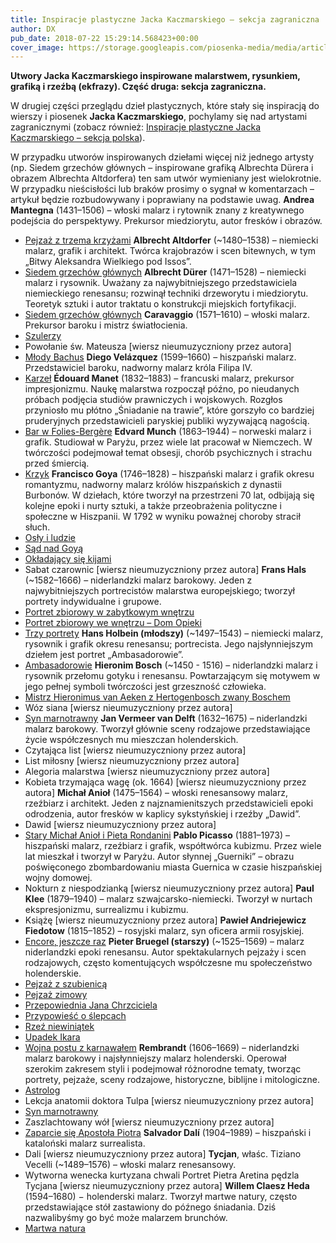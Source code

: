 ```yaml
---
title: Inspiracje plastyczne Jacka Kaczmarskiego – sekcja zagraniczna
author: DX
pub_date: 2018-07-22 15:29:14.568423+00:00
cover_image: https://storage.googleapis.com/piosenka-media/media/article_covers/carnival_and_lent.jpg
---
```


**Utwory Jacka Kaczmarskiego inspirowane malarstwem, rysunkiem, grafiką i rzeźbą \(ekfrazy\). Część druga: sekcja zagraniczna.**


W drugiej części przeglądu dzieł plastycznych, które stały się inspiracją do wierszy i piosenek **Jacka Kaczmarskiego**, pochylamy się nad artystami zagranicznymi \(zobacz również: [Inspiracje plastyczne Jacka Kaczmarskiego – sekcja polska](https://www.piosenkaztekstem.pl/artykuly/inspiracje\-plastyczne\-jacka\-kaczmarskiego\-sekcja\-polska/)\).

W przypadku utworów inspirowanych dziełami więcej niż jednego artysty \(np. Siedem grzechów głównych – inspirowane grafiką Albrechta Dürera i obrazem Albrechta Altdorfera\) ten sam utwór wymieniany jest wielokrotnie. W przypadku nieścisłości lub braków prosimy o sygnał w komentarzach – artykuł będzie rozbudowywany i poprawiany na podstawie uwag.
**Andrea Mantegna** \(1431–1506\) – włoski malarz i rytownik znany z kreatywnego podejścia do perspektywy. Prekursor miedziorytu, autor fresków i obrazów.
 - [Pejzaż z trzema krzyżami](https://www.piosenkaztekstem.pl/opracowanie/jacek\-kaczmarski\-pejzaz\-z\-trzema\-krzyzami/)
**Albrecht Altdorfer** \(~1480–1538\) – niemiecki malarz, grafik i architekt. Twórca krajobrazów i scen bitewnych, w tym „Bitwy Aleksandra Wielkiego pod Issos”.
 - [Siedem grzechów głównych](https://www.piosenkaztekstem.pl/opracowanie/jacek\-kaczmarski\-siedem\-grzechow\-glownych/)
**Albrecht Dürer** \(1471–1528\) – niemiecki malarz i rysownik. Uważany za najwybitniejszego przedstawiciela niemieckiego renesansu; rozwinął techniki drzeworytu i miedziorytu. Teoretyk sztuki i autor traktatu o konstrukcji miejskich fortyfikacji.
 - [Siedem grzechów głównych](https://www.piosenkaztekstem.pl/opracowanie/jacek\-kaczmarski\-siedem\-grzechow\-glownych/)
**Caravaggio** \(1571–1610\) – włoski malarz. Prekursor baroku i mistrz światłocienia.
 - [Szulerzy](https://www.piosenkaztekstem.pl/opracowanie/jacek\-kaczmarski\-szulerzy/)
 - Powołanie św. Mateusza \[wiersz nieumuzyczniony przez autora\]
 - [Młody Bachus](https://www.piosenkaztekstem.pl/opracowanie/jacek\-kaczmarski\-mlody\-bachus/)
**Diego Velázquez** \(1599–1660\) – hiszpański malarz. Przedstawiciel baroku, nadworny malarz króla Filipa IV. 
 - [Karzeł](https://www.piosenkaztekstem.pl/opracowanie/jacek\-kaczmarski\-karzel/)
**Édouard Manet** \(1832–1883\) – francuski malarz, prekursor impresjonizmu. Naukę malarstwa rozpoczął późno, po nieudanych próbach podjęcia studiów prawniczych i wojskowych. Rozgłos przyniosło mu płótno „Śniadanie na trawie”, które gorszyło co bardziej pruderyjnych przedstawicieli paryskiej publiki wyzywającą nagością.
 - [Bar w Folies\-Bergère](https://www.piosenkaztekstem.pl/opracowanie/jacek\-kaczmarski\-bar\-folies\-bergere/)
**Edvard Munch** \(1863–1944\) – norweski malarz i grafik. Studiował w Paryżu, przez wiele lat pracował w Niemczech. W twórczości podejmował temat obsesji, chorób psychicznych i strachu przed śmiercią.
 - [Krzyk](https://www.piosenkaztekstem.pl/opracowanie/jacek\-kaczmarski\-krzyk/)
**Francisco Goya** \(1746–1828\) – hiszpański malarz i grafik okresu romantyzmu, nadworny malarz królów hiszpańskich z dynastii Burbonów. W dziełach, które tworzył na przestrzeni 70 lat, odbijają się kolejne epoki i nurty sztuki, a także przeobrażenia polityczne i społeczne w Hiszpanii. W 1792 w wyniku poważnej choroby stracił słuch. 
 - [Osły i ludzie](https://www.piosenkaztekstem.pl/opracowanie/jacek\-kaczmarski\-osly\-i\-ludzie/)
 - [Sąd nad Goyą](https://www.piosenkaztekstem.pl/opracowanie/jacek\-kaczmarski\-sad\-nad\-goya/)
 - [Okładający się kijami](https://www.piosenkaztekstem.pl/opracowanie/jacek\-kaczmarski\-okladajacy\-sie\-kijami/)
 - Sabat czarownic \[wiersz nieumuzyczniony przez autora\]
**Frans Hals** \(~1582–1666\) – niderlandzki malarz barokowy. Jeden z najwybitniejszych portrecistów malarstwa europejskiego; tworzył portrety indywidualne i grupowe.
 - [Portret zbiorowy w zabytkowym wnętrzu](https://www.piosenkaztekstem.pl/opracowanie/jacek\-kaczmarski\-portret\-zbiorowy\-w\-zabytkowym\-wnetrzu/)
 - [Portret zbiorowy we wnętrzu – Dom Opieki](https://www.piosenkaztekstem.pl/opracowanie/jacek\-kaczmarski\-portret\-zbiorowy\-we\-wnetrzu\-dom\-opieki/)
 - [Trzy portrety](https://www.piosenkaztekstem.pl/opracowanie/jacek\-kaczmarski\-trzy\-portrety/)
**Hans Holbein \(młodszy\)** \(~1497–1543\) – niemiecki malarz, rysownik i grafik okresu renesansu; portrecista. Jego najsłynniejszym dziełem jest portret „Ambasadorowie”.
 - [Ambasadorowie](https://www.piosenkaztekstem.pl/opracowanie/jacek\-kaczmarski\-ambasadorowie/)
**Hieronim Bosch** \(~1450 \- 1516\) – niderlandzki malarz i rysownik przełomu gotyku i renesansu. Powtarzającym się motywem w jego pełnej symboli twórczości jest grzeszność człowieka.
 - [Mistrz Hieronimus van Aeken z Hertogenbosch zwany Boschem](https://www.piosenkaztekstem.pl/opracowanie/jacek\-kaczmarski\-mistrz\-hieronimus\-van\-aeken\-z\-hertogenbosch\-zwany\-boschem/)
 - Wóz siana \[wiersz nieumuzyczniony przez autora\]
 - [Syn marnotrawny](https://www.piosenkaztekstem.pl/opracowanie/jacek\-kaczmarski\-syn\-marnotrawny/)
**Jan Vermeer van Delft** \(1632–1675\) – niderlandzki malarz barokowy. Tworzył głównie sceny rodzajowe przedstawiające życie współczesnych mu mieszczan holenderskich.
 - Czytająca list \[wiersz nieumuzyczniony przez autora\]
 - List miłosny \[wiersz nieumuzyczniony przez autora\]
 - Alegoria malarstwa \[wiersz nieumuzyczniony przez autora\]
 - Kobieta trzymająca wagę \(ok. 1664\) \[wiersz nieumuzyczniony przez autora\]
**Michał Anioł** \(1475–1564\) – włoski renesansowy malarz, rzeźbiarz i architekt. Jeden z najznamienitszych przedstawicieli epoki odrodzenia, autor fresków w kaplicy sykstyńskiej i rzeźby „Dawid”.
 - Dawid \[wiersz nieumuzyczniony przez autora\]
 - [Stary Michał Anioł i Pieta Rondanini](https://www.piosenkaztekstem.pl/opracowanie/jacek\-kaczmarski\-stary\-michal\-aniol\-i\-pieta\-rondanini/)
**Pablo Picasso** \(1881–1973\) – hiszpański malarz, rzeźbiarz i grafik, współtwórca kubizmu. Przez wiele lat mieszkał i tworzył w Paryżu. Autor słynnej „Guerniki” – obrazu poświęconego zbombardowaniu miasta Guernica w czasie hiszpańskiej wojny domowej.
 - Nokturn z niespodzianką \[wiersz nieumuzyczniony przez autora\]
**Paul Klee** \(1879–1940\) – malarz szwajcarsko\-niemiecki. Tworzył w nurtach ekspresjonizmu, surrealizmu i kubizmu.
 - Książę \[wiersz nieumuzyczniony przez autora\]
**Pawieł Andriejewicz Fiedotow** \(1815–1852\) – rosyjski malarz, syn oficera armii rosyjskiej.
 - [Encore, jeszcze raz](https://www.piosenkaztekstem.pl/opracowanie/jacek\-kaczmarski\-encore\-jeszcze\-raz/)
**Pieter Bruegel \(starszy\)** \(~1525–1569\) – malarz niderlandzki epoki renesansu. Autor spektakularnych pejzaży i scen rodzajowych, często komentujących współczesne mu społeczeństwo holenderskie.
 - [Pejzaż z szubienicą](https://www.piosenkaztekstem.pl/opracowanie/jacek\-kaczmarski\-pejzaz\-z\-szubienica/)
 - [Pejzaż zimowy](https://www.piosenkaztekstem.pl/opracowanie/jacek\-kaczmarski\-pejzaz\-zimowy/)
 - [Przepowiednia Jana Chrzciciela](https://www.piosenkaztekstem.pl/opracowanie/jacek\-kaczmarski\-przepowiednia\-jana\-chrzciciela\-wg\-obrazu\-p\-breughla\-st/)
 - [Przypowieść o ślepcach](https://www.piosenkaztekstem.pl/opracowanie/jacek\-kaczmarski\-przypowiesc\-o\-slepcach/)
 - [Rzeź niewiniątek](https://www.piosenkaztekstem.pl/opracowanie/jacek\-kaczmarski\-rzez\-niewiniatek/)
 - [Upadek Ikara](https://www.piosenkaztekstem.pl/opracowanie/jacek\-kaczmarski\-upadek\-ikara/)
 - [Wojna postu z karnawałem](https://www.piosenkaztekstem.pl/opracowanie/jacek\-kaczmarski\-wojna\-postu\-z\-karnawalem/)
**Rembrandt** \(1606–1669\) – niderlandzki malarz barokowy i najsłynniejszy malarz holenderski. Operował szerokim zakresem styli i podejmował różnorodne tematy, tworząc portrety, pejzaże, sceny rodzajowe, historyczne, biblijne i mitologiczne.
 - [Astrolog](https://www.piosenkaztekstem.pl/opracowanie/jacek\-kaczmarski\-astrolog/)
 - Lekcja anatomii doktora Tulpa \[wiersz nieumuzyczniony przez autora\]
 - [Syn marnotrawny](https://www.piosenkaztekstem.pl/opracowanie/jacek\-kaczmarski\-syn\-marnotrawny/)
 - Zaszlachtowany wół \[wiersz nieumuzyczniony przez autora\]
 - [Zaparcie się Apostoła Piotra](https://www.piosenkaztekstem.pl/opracowanie/jacek\-kaczmarski\-zaparcie\-sie\-apostola\-piotra/)
**Salvador Dalí** \(1904–1989\) – hiszpański i kataloński malarz surrealista.
 - Dali \[wiersz nieumuzyczniony przez autora\]
**Tycjan**, właśc. Tiziano Vecelli \(~1489–1576\) – włoski malarz renesansowy.
 - Wytworna wenecka kurtyzana chwali Portret Pietra Aretina pędzla Tycjana \[wiersz nieumuzyczniony przez autora\]
**Willem Claesz Heda** \(1594–1680\) − holenderski malarz. Tworzył martwe natury, często przedstawiające stół zastawiony do późnego śniadania. Dziś nazwalibyśmy go być może malarzem brunchów.
 - [Martwa natura](https://www.piosenkaztekstem.pl/opracowanie/jacek\-kaczmarski\-martwa\-natura/)
